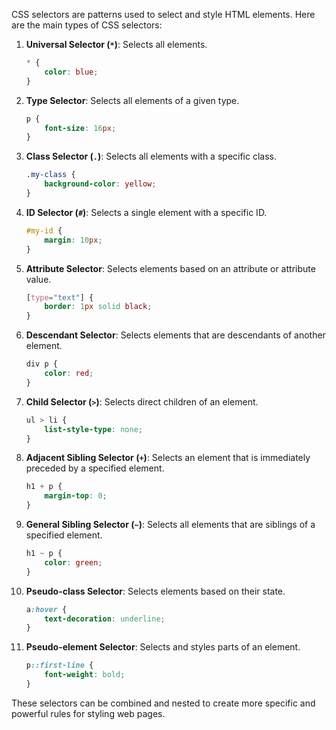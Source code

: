 CSS selectors are patterns used to select and style HTML elements. Here are the main types of CSS selectors:

1. **Universal Selector (`*`)**: Selects all elements.
   ```css
   * {
       color: blue;
   }
   ```

2. **Type Selector**: Selects all elements of a given type.
   ```css
   p {
       font-size: 16px;
   }
   ```

3. **Class Selector (`.`)**: Selects all elements with a specific class.
   ```css
   .my-class {
       background-color: yellow;
   }
   ```

4. **ID Selector (`#`)**: Selects a single element with a specific ID.
   ```css
   #my-id {
       margin: 10px;
   }
   ```

5. **Attribute Selector**: Selects elements based on an attribute or attribute value.
   ```css
   [type="text"] {
       border: 1px solid black;
   }
   ```

6. **Descendant Selector**: Selects elements that are descendants of another element.
   ```css
   div p {
       color: red;
   }
   ```

7. **Child Selector (`>`)**: Selects direct children of an element.
   ```css
   ul > li {
       list-style-type: none;
   }
   ```

8. **Adjacent Sibling Selector (`+`)**: Selects an element that is immediately preceded by a specified element.
   ```css
   h1 + p {
       margin-top: 0;
   }
   ```

9. **General Sibling Selector (`~`)**: Selects all elements that are siblings of a specified element.
   ```css
   h1 ~ p {
       color: green;
   }
   ```

10. **Pseudo-class Selector**: Selects elements based on their state.
    ```css
    a:hover {
        text-decoration: underline;
    }
    ```

11. **Pseudo-element Selector**: Selects and styles parts of an element.
    ```css
    p::first-line {
        font-weight: bold;
    }
    ```

These selectors can be combined and nested to create more specific and powerful rules for styling web pages.